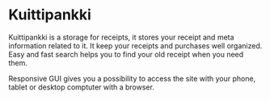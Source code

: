 Kuittipankki
============

Kuittipankki is a storage for receipts, it stores your receipt and meta information related to it. It keep your receipts and purchases well organized. Easy and fast search helps you to find your old receipt when you need them.

Responsive GUI gives you a possibility to access the site with your phone, tablet or desktop comptuter with a browser.
